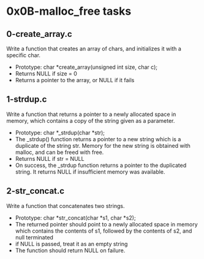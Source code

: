# 0x0B-malloc_free tasks
## 0-create_array.c
Write a function that creates an array of chars, and initializes it with a specific char.
- Prototype: char *create_array(unsigned int size, char c);
- Returns NULL if size = 0
- Returns a pointer to the array, or NULL if it fails

##  1-strdup.c
Write a function that returns a pointer to a newly allocated space in memory, which contains a copy of the string given as a parameter.
- Prototype: char *_strdup(char *str);
- The _strdup() function returns a pointer to a new string which is a duplicate of the string str. Memory for the new string is obtained with malloc, and can be freed with free.
- Returns NULL if str = NULL
- On success, the _strdup function returns a pointer to the duplicated string. It returns NULL if insufficient memory was available.

## 2-str_concat.c
Write a function that concatenates two strings.
- Prototype: char *str_concat(char *s1, char *s2);
- The returned pointer should point to a newly allocated space in memory which contains the contents of s1, followed by the contents of s2, and null terminated
- if NULL is passed, treat it as an empty string
- The function should return NULL on failure.


